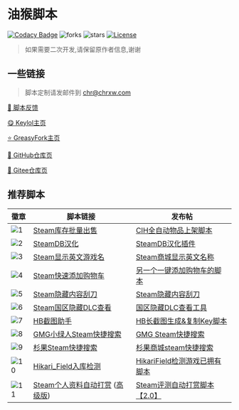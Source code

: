 # 油猴脚本

[![Codacy Badge][codacy_b]][Codacy] ![forks][forks_b] ![stars][stars_b] [![License][license_b]][License]

> 如果需要二次开发,请保留原作者信息,谢谢

## 一些链接

> 脚本定制请发邮件到 [chr@chrxw.com](mailto:chr@chrxw.com)

[:speech_balloon: 脚本反馈](https://blog.chrxw.com/scripts.html)

[:yum: Keylol主页](https://keylol.com/suid-472168)

[:star: GreasyFork主页](https://greasyfork.org/zh-CN/users/719636-chr233)

[:green_book: GitHub仓库页](https://github.com/chr233/GM_Scripts)

[:blue_book: Gitee仓库页](https://gitee.com/chr_a1/gm_scripts)

## 推荐脚本

| 徽章        | 脚本链接                                       | 发布帖                                |
| ----------- | ---------------------------------------------- | ------------------------------------- |
| ![1][1_b]   | [Steam库存批量出售][1]                         | [CIH全自动物品上架脚本][1_p]          |
| ![2][2_b]   | [SteamDB汉化][2]                               | [SteamDB汉化插件][2_p]                |
| ![3][3_b]   | [Steam显示英文游戏名][3]                       | [Steam商城显示英文名称][3_p]          |
| ![4][4_b]   | [Steam快速添加购物车][4]                       | [另一个一键添加购物车的脚本][4_p]     |
| ![5][5_b]   | [Steam隐藏内容刮刀][5]                         | [Steam隐藏内容刮刀][5_p]              |
| ![6][6_b]   | [Steam国区隐藏DLC查看][6]                      | [国区隐藏DLC查看工具][6_p]            |
| ![7][7_b]   | [HB截图助手][7]                                | [HB长截图生成&复制Key脚本][7_p]       |
| ![8][8_b]   | [GMG小绿人Steam快捷搜索][8]                    | [GMG Steam快捷搜索][8_p]              |
| ![9][9_b]   | [杉果Steam快捷搜索][9]                         | [杉果商城steam快捷搜索][9_p]          |
| ![10][10_b] | [Hikari_Field入库检测][10]                     | [HikariField检测游戏已拥有脚本][10_p] |
| ![11][11_b] | [Steam个人资料自动打赏][11] ([高级版][11_p_2]) | [Steam评测自动打赏脚本【2.0】][11_p]  |

[1_b]: https://img.shields.io/badge/dynamic/json?color=%23990000&label=GreasyFork&query=total_installs&suffix=%20installs&url=https://greasyfork.org/scripts/421283.json
[1]: https://greasyfork.org/zh-CN/scripts/421283-chr-s-inventory-helper
[1_p]: https://keylol.com/t683633-1-1

[2_b]: https://img.shields.io/badge/dynamic/json?color=%23990000&label=GreasyFork&query=total_installs&suffix=%20installs&url=https://greasyfork.org/scripts/437076.json
[2]: https://greasyfork.org/zh-CN/scripts/437076-steamdb-cn
[2_p]: https://keylol.com/t772995-1-1

[3_b]: https://img.shields.io/badge/dynamic/json?color=%23990000&label=GreasyFork&query=total_installs&suffix=%20installs&url=https://greasyfork.org/scripts/432102.json
[3]: https://greasyfork.org/zh-CN/scripts/432102-show-english-name
[3_p]: https://keylol.com/t747359-1-1

[4_b]: https://img.shields.io/badge/dynamic/json?color=%23990000&label=GreasyFork&query=total_installs&suffix=%20installs&url=https://greasyfork.org/scripts/432190.json
[4]: https://greasyfork.org/zh-CN/scripts/432190-fast-add-cart
[4_p]: https://keylol.com/t747892-1-1

[5_b]: https://img.shields.io/badge/dynamic/json?color=%23990000&label=GreasyFork&query=total_installs&suffix=%20installs&url=https://greasyfork.org/scripts/422912.json
[5]: https://greasyfork.org/zh-CN/scripts/422912-steam-spoiler-scraper
[5_p]: https://keylol.com/t693473-1-1

[6_b]: https://img.shields.io/badge/dynamic/json?color=%23990000&label=GreasyFork&query=total_installs&suffix=%20installs&url=https://greasyfork.org/scripts/434301.json
[6]: https://greasyfork.org/zh-CN/scripts/434301-hidden-dlc-helper
[6_p]: https://keylol.com/t758018-1-1

[7_b]: https://img.shields.io/badge/dynamic/json?color=%23990000&label=GreasyFork&query=total_installs&suffix=%20installs&url=https://greasyfork.org/scripts/430634.json
[7]: https://greasyfork.org/zh-CN/scripts/430634-hb-screenshots
[7_p]: https://keylol.com/t739645-1-1

[8_b]: https://img.shields.io/badge/dynamic/json?color=%23990000&label=GreasyFork&query=total_installs&suffix=%20installs&url=https://greasyfork.org/scripts/435346.json
[8]: https://greasyfork.org/zh-CN/scripts/435346-gmg-steam-search
[8_p]: https://keylol.com/t763788-1-1

[9_b]: https://img.shields.io/badge/dynamic/json?color=%23990000&label=GreasyFork&query=total_installs&suffix=%20installs&url=https://greasyfork.org/scripts/431437.json
[9]: https://greasyfork.org/zh-CN/scripts/431437-sonkwo-steam-search
[9_p]: https://keylol.com/t744029-1-1

[10_b]: https://img.shields.io/badge/dynamic/json?color=%23990000&label=GreasyFork&query=total_installs&suffix=%20installs&url=https://greasyfork.org/scripts/436897.json
[10]: https://greasyfork.org/zh-CN/scripts/436897-hikari-field-helper
[10_p]: https://keylol.com/t772016-1-1

[11_b]: https://img.shields.io/badge/dynamic/json?color=%23990000&label=GreasyFork&query=total_installs&suffix=%20installs&url=https://greasyfork.org/scripts/420539.json
[11]: https://greasyfork.org/zh-CN/scripts/420539-auto-award-profile
[11_p]: https://keylol.com/t671171-1-1
[11_p_2]: https://blog.chrxw.com/archives/2021/07/05/1578.html

[codacy_b]: https://app.codacy.com/project/badge/Grade/0c56f19da3ba42118a5b772dde88c088
[codacy]: https://www.codacy.com/gh/chr233/GM_Scripts/dashboard
[forks_b]: https://img.shields.io/github/forks/chr233/GM_Scripts
[stars_b]: https://img.shields.io/github/stars/chr233/GM_Scripts
[license]: https://github.com/chr233/GM_Scripts/blob/master/license
[license_b]: https://img.shields.io/github/license/chr233/GM_Scripts